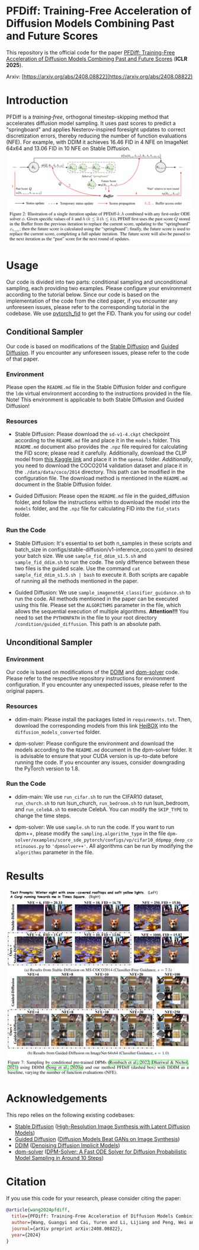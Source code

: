 # PFDiff: Training-Free Acceleration of Diffusion Models Combining Past and Future Scores
This repository is the official code for the paper [PFDiff: Training-Free Acceleration of Diffusion Models Combining Past and Future Scores](https://openreview.net/forum?id=wmmDvZGFK7) (**ICLR 2025**).

Arxiv: [https://arxiv.org/abs/2408.08822](https://arxiv.org/abs/2408.08822)

# Introduction
PFDiff is a *training‐free*, orthogonal timestep-skipping method that accelerates diffusion model sampling. It uses past scores to predict a "springboard" and applies Nesterov-inspired foresight updates to correct discretization errors, thereby reducing the number of function evaluations (NFE). For example, with DDIM it achieves 16.46 FID in 4 NFE on ImageNet 64x64 and 13.06 FID in 10 NFE on Stable Diffusion. 
![Alt text](assets/PFDiff.png)

# Usage
Our code is divided into two parts: conditional sampling and unconditional sampling, each providing two examples. Please configure your environment according to the tutorial below. Since our code is based on the implementation of the code from the cited paper, if you encounter any unforeseen issues, please refer to the corresponding tutorial in the codebase. We use [pytorch_fid](https://github.com/mseitzer/pytorch-fid) to get the FID. Thank you for using our code!

## Conditional Sampler
Our code is based on modifications of the [Stable Diffusion](https://github.com/CompVis/stable-diffusion) and [Guided Diffusion](https://github.com/openai/guided-diffusion). If you encounter any unforeseen issues, please refer to the code of that paper.

### Environment
Please open the `README.md` file in the Stable Diffusion folder and configure the `ldm` virtual environment according to the instructions provided in the file. Note! This environment is applicable to both Stable Diffusion and Guided Diffusion!

### Resources
- Stable Diffusion: Please download the `sd-v1-4.ckpt` checkpoint according to the `README.md` file and place it in the `models` folder. This `README.md` document also provides the `.npz` file required for calculating the FID score; please read it carefully. Additionally, download the CLIP model from [this Kaggle link](https://www.kaggle.com/datasets/ferruccioliu/openai-clip-vit-large-patch14?resource=download) and place it in the `openai` folder. *Additionally*, you need to download the COCO2014 validation dataset and place it in the `./data/data/coco/2014` directory. This path can be modified in the configuration file. The download method is mentioned in the `README.md` document in the Stable Diffusion folder.

- Guided Diffusion: Please open the `README.md` file in the guided_diffusion folder, and follow the instructions within to download the model into the `models` folder, and the `.npz` file for calculating FID into the `fid_stats` folder.

### Run the Code
- Stable Diffusion: It's essential to set both n_samples in these scripts and batch_size in configs/stable-diffusion/v1-inference_coco.yaml to desired your batch size. We use `sample_fid_ddim_s1.5.sh` and `sample_fid_ddim.sh` to run the code. The only difference between these two files is the guided scale. Use the command `cat sample_fid_ddim_s1.5.sh | bash` to execute it. Both scripts are capable of running all the methods mentioned in the paper.

- Guided Diffusion: We use `sample_imagenet64_classifier_guidance.sh` to run the code. All methods mentioned in the paper can be executed using this file. Please set the `ALGORITHMS` parameter in the file, which allows the sequential execution of multiple algorithms. **Attention!!!** You need to set the `PYTHONPATH` in the file to your root directory `/condition/guided_diffusion`. This path is an absolute path.

## Unconditional Sampler
### Environment
Our code is based on modifications of the [DDIM](https://github.com/ermongroup/ddim) and [dpm-solver](https://github.com/LuChengTHU/dpm-solver) code. Please refer to the respective repository instructions for environment configuration. If you encounter any unexpected issues, please refer to the original papers.

### Resources
- ddim-main: Please install the packages listed in `requirements.txt`. Then, download the corresponding models from this link [HeiBOX](https://heibox.uni-heidelberg.de/d/01207c3f6b8441779abf/?p=%2F&mode=list) into the `diffusion_models_converted` folder.

- dpm-solver: Please configure the environment and download the models according to the `README.md` document in the dpm-solver folder. It is advisable to ensure that your CUDA version is up-to-date before running the code. If you encounter any issues, consider downgrading the PyTorch version to 1.8.

### Run the Code
- ddim-main: We use `run_cifar.sh` to run the CIFAR10 dataset, `run_church.sh` to run lsun_church, `run_bedroom.sh` to run lsun_bedroom, and `run_celebA.sh` to execute CelebA. You can modify the `SKIP_TYPE` to change the time steps.

- dpm-solver: We use `sample.sh` to run the code. If you want to run dpm++, please modify the `sampling.algorithm_type` in the file `dpm-solver/examples/score_sde_pytorch/configs/vp/cifar10_ddpmpp_deep_continuous.py` to `'dpmsolver++'`.
All algorithms can be run by modifying the `algorithms` parameter in the file.

# Results
![Alt text](assets/Sampling_Results.png)

# Acknowledgements
This repo relies on the following existing codebases:
- [Stable Diffusion](https://github.com/CompVis/stable-diffusion) ([High-Resolution Image Synthesis with Latent Diffusion Models](https://arxiv.org/abs/2112.10752))
- [Guided Diffusion](https://github.com/openai/guided-diffusion) ([Diffusion Models Beat GANs on Image Synthesis](https://arxiv.org/abs/2105.05233))
- [DDIM](https://github.com/ermongroup/ddim) ([Denoising Diffusion Implicit Models](https://arxiv.org/abs/2010.02502))
- [dpm-solver](https://github.com/LuChengTHU/dpm-solver) ([DPM-Solver: A Fast ODE Solver for Diffusion Probabilistic Model Sampling in Around 10 Steps](https://arxiv.org/abs/2206.00927))

# Citation
If you use this code for your research, please consider citing the paper:

```bibtex
@article{wang2024pfdiff,
  title={PFDiff: Training-Free Acceleration of Diffusion Models Combining Past and Future Scores},
  author={Wang, Guangyi and Cai, Yuren and Li, Lijiang and Peng, Wei and Su, Songzhi},
  journal={arXiv preprint arXiv:2408.08822},
  year={2024}
}
